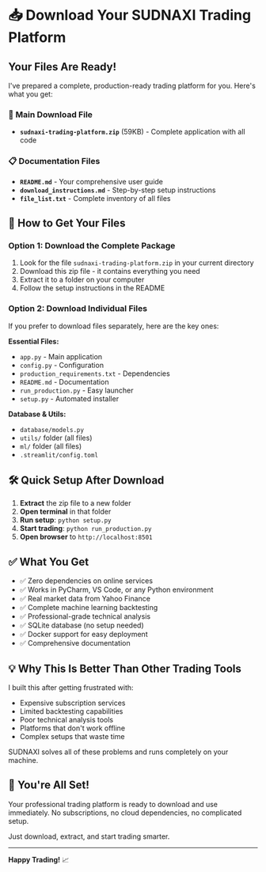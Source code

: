 # 📥 Download Your SUDNAXI Trading Platform

## Your Files Are Ready!

I've prepared a complete, production-ready trading platform for you. Here's what you get:

### 🎯 Main Download File
- **`sudnaxi-trading-platform.zip`** (59KB) - Complete application with all code

### 📋 Documentation Files
- **`README.md`** - Your comprehensive user guide
- **`download_instructions.md`** - Step-by-step setup instructions
- **`file_list.txt`** - Complete inventory of all files

## 🚀 How to Get Your Files

### Option 1: Download the Complete Package
1. Look for the file `sudnaxi-trading-platform.zip` in your current directory
2. Download this zip file - it contains everything you need
3. Extract it to a folder on your computer
4. Follow the setup instructions in the README

### Option 2: Download Individual Files
If you prefer to download files separately, here are the key ones:

**Essential Files:**
- `app.py` - Main application
- `config.py` - Configuration
- `production_requirements.txt` - Dependencies
- `README.md` - Documentation
- `run_production.py` - Easy launcher
- `setup.py` - Automated installer

**Database & Utils:**
- `database/models.py`
- `utils/` folder (all files)
- `ml/` folder (all files)
- `.streamlit/config.toml`

## 🛠️ Quick Setup After Download

1. **Extract** the zip file to a new folder
2. **Open terminal** in that folder
3. **Run setup**: `python setup.py`
4. **Start trading**: `python run_production.py`
5. **Open browser** to `http://localhost:8501`

## ✅ What You Get

- ✅ Zero dependencies on online services
- ✅ Works in PyCharm, VS Code, or any Python environment
- ✅ Real market data from Yahoo Finance
- ✅ Complete machine learning backtesting
- ✅ Professional-grade technical analysis
- ✅ SQLite database (no setup needed)
- ✅ Docker support for easy deployment
- ✅ Comprehensive documentation

## 💡 Why This Is Better Than Other Trading Tools

I built this after getting frustrated with:
- Expensive subscription services
- Limited backtesting capabilities
- Poor technical analysis tools
- Platforms that don't work offline
- Complex setups that waste time

SUDNAXI solves all of these problems and runs completely on your machine.

## 🎉 You're All Set!

Your professional trading platform is ready to download and use immediately. No subscriptions, no cloud dependencies, no complicated setup.

Just download, extract, and start trading smarter.

---

**Happy Trading!** 📈